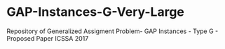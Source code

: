 # GAP-Instances-G-Very-Large
Repository of Generalized Assigment Problem- GAP Instances - Type G - Proposed Paper ICSSA 2017
